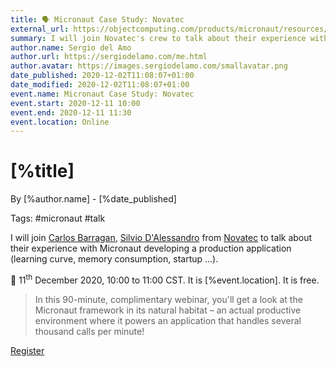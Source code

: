 ```yaml
---
title: 🗣 Micronaut Case Study: Novatec
external_url: https://objectcomputing.com/products/micronaut/resources/micronaut-in-action
summary: I will join Novatec's crew to talk about their experience with Micronaut developing a production application (learning curve, memory consumption, startup ...). 
author.name: Sergio del Amo
author.url: https://sergiodelamo.com/me.html
author.avatar: https://images.sergiodelamo.com/smallavatar.png 
date_published: 2020-12-02T11:08:07+01:00
date_modified: 2020-12-02T11:08:07+01:00
event.name: Micronaut Case Study: Novatec
event.start: 2020-12-11 10:00
event.end: 2020-12-11 11:30
event.location: Online
---
```


# [%title]

By [%author.name] - [%date_published]

Tags: #micronaut #talk

I will join [Carlos Barragan](https://twitter.com/barraganc), [Silvio D'Alessandro](https://twitter.com/sda2392) from [Novatec](https://twitter.com/novatecgmbh) to talk about their experience with Micronaut developing a production application (learning curve, memory consumption, startup ...). 
  
<div class="h-event">  
  📅 <time class="dt-start" datetime="[%event.start]">11<sup>th</sup> December 2020, 10:00 </time> to <time class="dt-end" datetime="[%event.end]">11:00</time> CST. It is <span class="p-location">[%event.location]</span>.   It is free.</p>  
</div>

> In this 90-minute, complimentary webinar, you'll get a look at the Micronaut framework in its natural habitat – an actual productive environment where it powers an application that handles several thousand calls per minute!

[Register]([%external_url])


